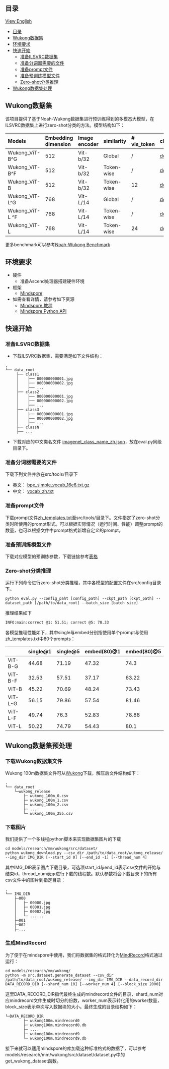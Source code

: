 ## 目录

[View English](./README.md)

- [目录](#目录)
- [Wukong数据集](#wukong数据集)
- [环境要求](#环境要求)
- [快速开始](#快速开始)
    - [准备ILSVRC数据集](#准备ilsvrc数据集)
    - [准备分词器需要的文件](#准备分词器需要的文件)
    - [准备prompt文件](#准备prompt文件)
    - [准备预训练模型文件](#准备预训练模型文件)
    - [Zero-shot分类推理](#zero-shot分类推理)
- [Wukong数据集处理](#wukong数据集预处理)

## Wukong数据集

该项目提供了基于Noah-Wukong数据集进行预训练得到的多模态大模型，在ILSVRC数据集上进行zero-shot分类的方法。模型结构如下：

|Models|Embedding dimension|Image encoder|similarity|# vis_token|checkpoints|
|:----|:----|:----|:----|:----|:----|
|Wukong_ViT-B^G|512|Vit-b/32|Global|/|[download](https://drive.google.com/file/d/1kDCF3rsd7Ckioag0Nzmiu2ZKVTAk7gej/view?usp=sharing)|
|Wukong_ViT-B^F|512|Vit-b/32|Token-wise|/|[download](https://drive.google.com/file/d/1xXaZ7K1E9RbboiUJCeB0kdjRaa3KJUM1/view?usp=sharing)|
|Wukong_ViT-B|512|Vit-b/32|Token-wise|12|[download](https://drive.google.com/file/d/17szMVtb_Ea1YSXgpV_bLH175I_2slOeo/view?usp=sharing)|
|Wukong_ViT-L^G|768|Vit-L/14|Global|/|[download](https://drive.google.com/file/d/1vouG2jtOvHAPlKRiWC5XMJBEPvY6F2tv/view?usp=sharing)|
|Wukong_ViT-L ^F|768|Vit-L/14|Token-wise|/|[download](https://drive.google.com/file/d/1Wbf6EbLc38c5qMDHyVcX7gTjFB-wtIfa/view?usp=sharing)|
|Wukong_ViT-L|768|Vit-L/14|Token-wise|24|[download](https://drive.google.com/file/d/1Wbf6EbLc38c5qMDHyVcX7gTjFB-wtIfa/view?usp=sharing)|

更多benchmark可以参考[Noah-Wukong Benchmark](https://wukong-dataset.github.io/wukong-dataset/benchmark.html)

## 环境要求

- 硬件
    - 准备Ascend处理器搭建硬件环境
- 框架
    - [Mindspore](https://www.mindspore.cn/ "Mindspore")
- 如需查看详情，请参考如下资源
    - [Mindspore 教程](https://www.mindspore.cn/tutorials/zh-CN/r1.8/index.html)
    - [Mindspore Python API](https://www.mindspore.cn/docs/zh-CN/r1.8/index.html)

## 快速开始

### 准备ILSVRC数据集

- 下载ILSVRC数据集，需要满足如下文件结构：

```text
.
└── data_root
     ├── class1
     │    ├── 000000000001.jpg
     │    ├── 000000000002.jpg
     │    ├── ...
     ├── class2
     │    ├── 000000000001.jpg
     │    ├── 000000000002.jpg
     │    ├── ...
     ├── class3
     │    ├── 000000000001.jpg
     │    ├── 000000000002.jpg
     │    ├── ...
     ├── classN
     ├── ...
```

- 下载对应的中文类名文件 [imagenet_class_name_zh.json](https://drive.google.com/file/d/1LL0GygtD-ob19EwRuSTfm43ZuFqqy4Q_/view?usp=sharing)，放在eval.py同级目录下。

### 准备分词器需要的文件

下载下列文件并放在src/tools/目录下

- 英文： [bpe_simple_vocab_16e6.txt.gz](https://drive.google.com/file/d/1SCrD7wewUhxljCggEQxQr1khCfT6mGnj/view?usp=sharing)
- 中文： [vocab_zh.txt](https://drive.google.com/file/d/1jmbTqpnef3czYWMK2QXYm_i79FpV1bxl/view?usp=sharing)

### 准备prompt文件

下载prompt文件[zh_templates.txt](https://drive.google.com/file/d/1bZFH0dt6hbhn80F74l7c1W0XV09l37zY/view?usp=sharing)至src/tools/目录下。文件指定了zero-shot分类时所使用的prompt形式。可以根据实际情况（运行时间、性能）调整prompt的数量，也可以根据文件中prompt格式新增自定义的prompt。

### 准备预训练模型文件

下载对应模型的预训练参数，下载链接参考[表格](#wukong数据集)

### Zero-shot分类推理

运行下列命令进行zero-shot分类推理，其中各模型的配置文件在src/config目录下。

```shell
python eval.py --config_paht [config_path] --ckpt_path [ckpt_path] --dataset_path [/path/to/data_root] --batch_size [batch size]
```

推理结果如下

```text
INFO:main:correct @1: 51.51; correct @5: 78.33
```

各模型推理性能如下，其中single与embed分别指使用单个prompt与使用zh_templates.txt中80个prompts：

| |single@1|single@5|embed(80)@1|embed(80)@5|
|:----|:----|:----|:----|:----|
|ViT-B-G|44.68|71.19|47.32|74.3|
|ViT-B-F|32.53|57.51|37.17|63.22|
|ViT-B|45.22|70.69|48.24|73.43|
|ViT-L-G|56.15|79.86|57.54|81.46|
|ViT-L-F|49.74|76.3|52.83|78.88|
|ViT-L|50.22|74.79|54.43|80.1|

## Wukong数据集预处理

### 下载Wukong数据集文件

Wukong 100m数据集文件可从[Wukong](https://wukong-dataset.github.io/wukong-dataset/download.html)下载，解压后文件结构如下：

```text
.
└── data_root
    └─wukong_release
        ├─ wukong_100m_0.csv
        ├─ wukong_100m_1.csv
        ├─ wukong_100m_2.csv
        ├─ ....
        └─ wukong_100m_255.csv
```

### 下载图片

我们提供了一个多线程python脚本来实现数据集图片的下载

```shell
cd models/research/mm/wukong/src/dataset/
python wukong_download.py --csv_dir /path/to/data_root/wukong_release/ --img_dir IMG_DIR [--start_id 0] [--end_id -1] [--thread_num 4]
```

其中IMG_DIR表示图片下载目录，可选项start_id与end_id表示csv文件的开始与结束id，thread_num表示进行下载的线程数。默认参数将会下载目录下的所有csv文件中的图片到指定目录：

```text
.
└── IMG_DIR
    ├─000
    │   ├─ 00000.jpg
    │   ├─ 00001.jpg
    │   ├─ 00002.jpg
    │   └─ ......
    ├─001
    ├─002
    ├─...
```

### 生成MindRecord

为了便于在mindspore中使用，我们将数据集的格式转化为[MindRecord](https://www.mindspore.cn/docs/zh-CN/r1.8/api_python/mindspore.mindrecord.html#module-mindspore.mindrecord)格式通过运行：

```shell
cd models/research/mm/wukong/
python -m src.dataset.generate_dataset --csv_dir /path/to/data_root/wukong_release/ --img_dir IMG_DIR --data_record_dir DATA_RECORD_DIR [--shard_num 10] [--worker_num 4] [--block_size 2000]
```

这里DATA_RECORD_DIR指代最终生成的mindrecord文件的目录，shard_num对应mindrecord文件生成时切分的份数，worker_num表示转化用的worker数量，block_size表示单次写入数据块的大小。最终生成的目录结构如下：

```text
└─DATA_RECORD_DIR
        ├─ wukong100m.mindrecord0
        ├─ wukong100m.mindrecord0.db
        ├─ ....
        ├─ wukong100m.mindrecord9
        └─ wukong100m.mindrecord9.db
```

接下来就可以适用mindspore的库加载这种标准格式的数据了，可以参考models/research/mm/wukong/src/dataset/dataset.py中的get_wukong_dataset函数。
